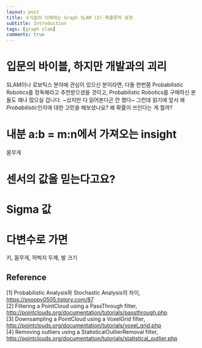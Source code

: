 ```yaml
---
layout: post
title: 수식없이 이해하는 Graph SLAM (2)-확률론적 표현
subtitle: Introduction
tags: [graph slam]
comments: true
---
```


# 입문의 바이블, 하지만 개발과의 괴리

SLAM이나 로보틱스 분야에 관심이 있으신 분이라면, 다들 한번쯤 Probabilistic Robotics를 정독해라고 추천받으셨을 것이고, Probabilistic Robotics를 구매하신 분들도 꽤나 많으실 겁니다. ~샀지만 다 읽어본다곤 안 했다~ 그런데 읽기에 앞서 왜 *Probabilistic*인지에 대한 고민을 해보셨나요? 왜 확률이 쓰인다는 게 뭘까?

# 내분 a:b = m:n에서 가져오는 insight

몸무게



# 센서의 값을 믿는다고요?

# Sigma 값

# 다변수로 가면

키, 몸무게, 허벅지 두께, 발 크기



## Reference
[1] Probabilistic Analysis와 Stochastic Analysis의 차이, https://snoopy0505.tistory.com/87  <br/>
[2] Filtering a PointCloud using a PassThrough filter, http://pointclouds.org/documentation/tutorials/passthrough.php <br/>
[3] Downsampling a PointCloud using a VoxelGrid filter, http://pointclouds.org/documentation/tutorials/voxel_grid.php <br/>
[4] Removing outliers using a StatisticalOutlierRemoval filter, http://pointclouds.org/documentation/tutorials/statistical_outlier.php <br/>

